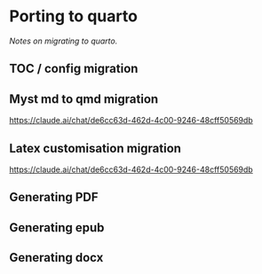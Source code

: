 # Porting to quarto

*Notes on migrating to quarto.*

## TOC / config migration

## Myst md to qmd migration

https://claude.ai/chat/de6cc63d-462d-4c00-9246-48cff50569db

## Latex customisation migration

https://claude.ai/chat/de6cc63d-462d-4c00-9246-48cff50569db

## Generating PDF


## Generating epub


## Generating docx

